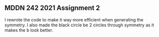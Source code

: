## MDDN 242 2021 Assignment 2

I rewrote the code to make it way more efficient when generating the symmetry. I also made the black circle be 2 circles through symmetry as it makes the b look better.  
